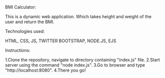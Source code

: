 BMI Calculator:

This is a dynamic web application. Which takes height and weight of the user and return the BMI. 

Technologies used:

HTML, CSS, JS, TWITTER BOOTSTRAP, NODE.JS, EJS

Instructions:

1.Clone the repository, navigate to directory containing "index.js" file. 
2.Start server using the command "node index.js".
3.Go to browser and type "http://localhost:8080".
4.There you go!
